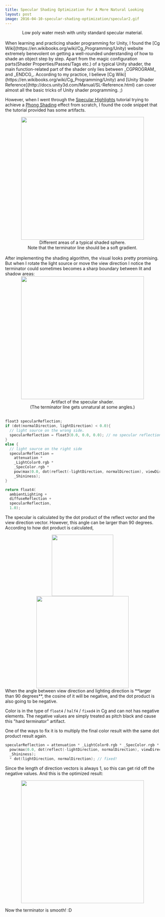 ```yaml
---
title: Specular Shading Optimization For A More Natural Looking
layout: post
image: 2016-04-10-specular-shading-optimization/specular2.gif
---
```


<!-- <img src="{{ site.url }}/images/2016-04-10-specular-shading-optimization/specular2.gif" width="400" height="400" style="display:block; margin:auto;"> -->

<figcaption style="text-align: center;">Low poly water mesh with unity standard specular material.</figcaption>
<br />
When learning and practicing shader programming for Unity, I found the [Cg Wiki](https://en.wikibooks.org/wiki/Cg_Programming/Unity) website extremely benevolent on getting a well-rounded understanding of how to shade an object step by step. Apart from the magic configuration parts(Shader Properties/Passes/Tags etc.) of a typical Unity shader, the main function-related part of the shader only lies between _CGPROGRAM_ and _ENDCG_. According to my practice, I believe [Cg Wiki](https://en.wikibooks.org/wiki/Cg_Programming/Unity) and [Unity Shader Reference](http://docs.unity3d.com/Manual/SL-Reference.html) can cover almost all the basic tricks of Unity shader programming. ;)

However, when I went through the [Specular Highlights](https://en.wikibooks.org/wiki/Cg_Programming/Unity/Specular_Highlights) tutorial trying to achieve a [Phong Shading](https://en.wikipedia.org/wiki/Phong_shading) effect from scratch, I found the code snippet that the tutorial provided has some artifacts.

<img src="http://www.itchy-animation.co.uk/tutorials/01-intro-01.jpg" width="400" height="400" style="display:block; margin:auto;">
<figcaption style="text-align: center;">Different areas of a typical shaded sphere. <br /> Note that the terminator line should be a soft gradient. </figcaption>
<br />
After implementing the shading algorithm, the visual looks pretty promising. But when I rotate the light source or move the view direction I notice the terminator could sometimes becomes a sharp boundary between lit and shadow areas:

<img src="{{ site.url }}/images/2016-04-10-specular-shading-optimization/specular1.gif" width="400" height="400" style="display:block; margin:auto;">
<figcaption style="text-align: center;">Artifact of the specular shader.
<br />(The terminator line gets unnatural at some angles.)</figcaption>
<br />

```c
float3 specularReflection;
if (dot(normalDirection, lightDirection) < 0.0){
  // light source on the wrong side.
  specularReflection = float3(0.0, 0.0, 0.0); // no specular reflection.
}
else {
  // light source on the right side
  specularReflection =
    attenuation *
    _LightColor0.rgb *
    _SpecColor.rgb *
    pow(max(0.0, dot(reflect(-lightDirection, normalDirection), viewDirection)),
    _Shininess);
}

return float4(
  ambientLighting +
  diffuseReflection +
  specularReflection,
  1.0);
```

The specular is calculated by the dot product of the reflect vector and the view direction vector. However, this angle can be larger than 90 degrees. According to how dot product is calculated,

<img src="https://upload.wikimedia.org/math/3/e/5/3e530da12e51ca0056ed3ef061b79312.png" width="200" height="200" style="display:block; margin:auto;">
<figcaption style="text-align: center;"></figcaption>
<img src="http://mathworld.wolfram.com/images/2016-04-10-specular-shading-optimization/eps-gif/Cos_600.gif" width="300" height="300" style="display:block; margin:auto;">
<figcaption style="text-align: center;"></figcaption>
When the angle between view direction and lighting direction is **larger than 90 degrees**, the cosine of it will be negative, and the dot product is also going to be negative.

Color is in the type of ```float4``` / ```half4``` / ```fixed4``` in Cg and can not has negative elements. The negative values are simply treated as pitch black and cause this "hard terminator" artifact.

One of the ways to fix it is to multiply the final color result with the same dot product result again.

```c
specularReflection = attenuation * _LightColor0.rgb * _SpecColor.rgb *
  pow(max(0.0, dot(reflect(-lightDirection, normalDirection), viewDirection)),
  _Shininess);
  * dot(lightDirection, normalDirection); // fixed!
```

Since the length of direction vectors is always 1, so this can get rid off the negative values. And this is the optimized result:

<img src="{{ site.url }}/images/2016-04-10-specular-shading-optimization/specular2.gif" width="400" height="400" style="display:block; margin:auto;">
<figcaption style="text-align: center;"></figcaption>

Now the terminator is smooth! :D






<!-- The reflect vector is calculated using the Cg function -reflect()-. This function is the implement of the function  -->
